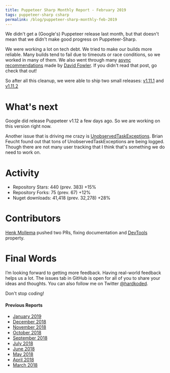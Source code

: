 ```yaml
---
title: Puppeteer Sharp Monthly Report - February 2019
tags: puppeteer-sharp csharp
permalink: /blog/puppeteer-sharp-monthly-feb-2019
---
```

 
We didn't get a (Google's) Puppeteer release last month, but that doesn't mean that we didn't make good progress on Puppeteer-Sharp.

We were working a lot on tech debt. We tried to make our builds more reliable. Many builds tend to fail due to timeouts or race conditions, so we worked in many of them.
We also went through many [async recommendations](https://github.com/davidfowl/AspNetCoreDiagnosticScenarios/blob/master/AsyncGuidance.md) made by [David Fowler](https://twitter.com/davidfowl). If you didn't read that post, go check that out!

So after all this cleanup, we were able to ship two small releases: [v1.11.1](https://github.com/hardkoded/puppeteer-sharp/releases/tag/v1.11.1) and [v1.11.2](https://github.com/hardkoded/puppeteer-sharp/releases/tag/v1.11.2)

# What's next

Google did release Puppeteer v1.12 a few days ago. So we are working on this version right now.

Another issue that is driving me crazy is [UnobservedTaskExceptions](https://github.com/hardkoded/puppeteer-sharp/issues/891). Brian Feucht found out that tons of UnobservedTaskExceptions are being logged. Though there are not many user tracking that I think that's something we do need to work on.

# Activity 

* Repository Stars:  440 (prev. 383) +15%
* Repository Forks: 75 (prev. 67) +12%
* Nuget downloads:  41,418 (prev. 32,278) +28%

# Contributors

[Henk Mollema](https://github.com/henkmollema) pushed two PRs, fixing documentation and [DevTools](https://github.com/hardkoded/puppeteer-sharp/pull/831) property.

# Final Words

I’m looking forward to getting more feedback. Having real-world feedback helps us a lot. The issues tab in GitHub is open for all of you to share your ideas and thoughts. You can also follow me on Twitter [@hardkoded](https://twitter.com/hardkoded).

Don't stop coding!

#### Previous Reports
 * [January 2019](https://www.hardkoded.com/blog/puppeteer-sharp-monthly-jan-2019)
 * [December 2018](https://www.hardkoded.com/blog/puppeteer-sharp-monthly-dec-2018)
 * [November 2018](https://www.hardkoded.com/blog/puppeteer-sharp-monthly-nov-2018)
 * [October 2018](https://www.hardkoded.com/blog/puppeteer-sharp-monthly-oct-2018)
 * [September 2018](https://www.hardkoded.com/blog/puppeteer-sharp-monthly-sep-2018)
 * [July 2018](https://www.hardkoded.com/blog/puppeteer-sharp-monthly-jul-2018)
 * [June 2018](https://www.hardkoded.com/blog/puppeteer-sharp-monthly-jun-2018)
 * [May 2018](https://www.hardkoded.com/blogs/puppeteer-sharp-monthly-may-2018)
 * [April 2018](https://www.hardkoded.com/blogs/puppeteer-sharp-monthly-april-2018)
 * [March 2018](https://www.hardkoded.com/blogs/puppeteer-sharp-monthly-march-2018)